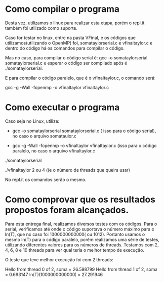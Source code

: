 # Como compilar o programa 

Desta vez, utilizamos o linux para realizar esta etapa, porém o repl.it também foi utilizado como suporte.

Caso for testar no linux, entre na pasta VFinal, e os códigos que utilizamos(utilizando o OpenMP) foi, somataylorserial.c e vfinaltaylor.c e dentro do código há os comandos para compilar o código. 

Mas no caso, para compilar o código serial é: gcc -o somataylorserial somataylorserial.c e esperar o código ser compilado após é ./somataylorserial.

E para compilar o código paralelo, que é o vfinaltaylor.c, o comando será: 

gcc -g -Wall -fopenmp -o vfinaltaylor vfinaltaylor.c

# Como executar o programa 

Caso seja no Linux, utilize: 

   - gcc -o somataylorserial somataylorserial.c ( isso para o código serial), no caso o arquivo somataulor.c

   - gcc -g -Wall -fopenmp -o vfinaltaylor vfinaltaylor.c (isso para o código paralelo, no caso o arquivo vfinaltaylor.c


./somataylorserial 

./vfinaltaylor 2 ou 4 ((e o número de threads que queira usar)

No repl.it os comandos serão o mesmo. 

# Como comprovar que os resultados propostos foram alcançados.

Para esta entrega final, realizamos diversos testes com os códigos. Para o serial, verificamos até onde o código suportava o número máximo para o ln(T), que no caso foi 1000000000000( ou 1012). Portanto usamos o mesmo ln(T) para o código paralelo, porém realizamos uma série de testes, utilizando diferentes valores para os números de threads. Testamos com 2, 4, 6, 8 e 10 threads para ver qual teria o melhor tempo de execução. 

O teste que teve melhor execução foi com 2 threads: 

Hello from thread 0 of 2, soma = 26.598799
Hello from thread 1 of 2, soma = 0.693147
ln(T)(1000000000000) = 27.291946
